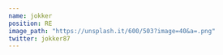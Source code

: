 ```yaml
---
name: jokker
position: RE
image_path: "https://unsplash.it/600/503?image=40&a=.png"
twitter: jokker87
---
```

